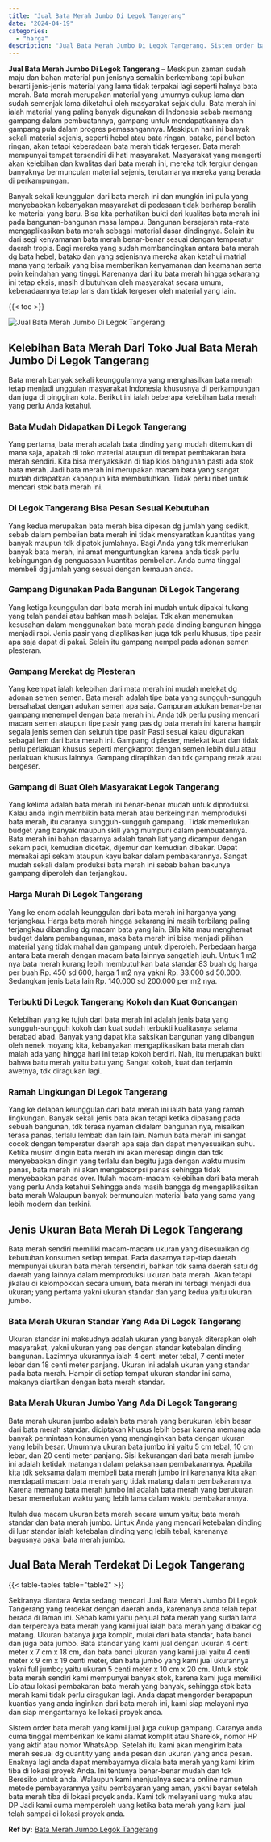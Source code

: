 ```yaml
---
title: "Jual Bata Merah Jumbo Di Legok Tangerang"
date: "2024-04-19"
categories: 
  - "harga"
description: "Jual Bata Merah Jumbo Di Legok Tangerang. Sistem order bata merah yang kami jual juga cukup gampang. Caranya anda cuma tinggal memberikan ke kami alamat komp..."
---
```


**Jual Bata Merah Jumbo Di Legok Tangerang** – Meskipun zaman sudah maju dan bahan material pun jenisnya semakin berkembang tapi bukan berarti jenis-jenis material yang lama tidak terpakai lagi seperti halnya bata merah. Bata merah merupakan material yang umurnya cukup lama dan sudah semenjak lama diketahui oleh masyarakat sejak dulu. Bata merah ini ialah material yang paling banyak digunakan di Indonesia sebab memang gampang dalam pembuatannya, gampang untuk mendapatkannya dan gampang pula dalam progres pemasangannya. Meskipun hari ini banyak sekali material sejenis, seperti hebel atau bata ringan, batako, panel beton ringan, akan tetapi keberadaan bata merah tidak tergeser. Bata merah mempunyai tempat tersendiri di hati masyarakat. Masyarakat yang mengerti akan kelebihan dan kwalitas dari bata merah ini, mereka tdk tergiur dengan banyaknya bermunculan material sejenis, terutamanya mereka yang berada di perkampungan.

Banyak sekali keunggulan dari bata merah ini dan mungkin ini pula yang menyebabkan kebanyakan masyarakat di pedesaan tidak berharap beralih ke material yang baru. Bisa kita perhatikan bukti dari kualitas bata merah ini pada bangunan-bangunan masa lampau. Bangunan bersejarah rata-rata mengaplikasikan bata merah sebagai material dasar dindingnya. Selain itu dari segi kenyamanan bata merah benar-benar sesuai dengan temperatur daerah tropis. Bagi mereka yang sudah membandingkan antara bata merah dg bata hebel, batako dan yang sejenisnya mereka akan ketahui matrial mana yang terbaik yang bisa memberikan kenyamanan dan keamanan serta poin keindahan yang tinggi. Karenanya dari itu bata merah hingga sekarang ini tetap eksis, masih dibutuhkan oleh masyarakat secara umum, keberadaannya tetap laris dan tidak tergeser oleh material yang lain.

{{< toc >}}

![Jual Bata Merah Jumbo Di Legok Tangerang](/images/jual-bata-merah-25.png)

## Kelebihan Bata Merah Dari Toko Jual Bata Merah Jumbo Di Legok Tangerang

Bata merah banyak sekali keunggulannya yang menghasilkan bata merah tetap menjadi unggulan masyarakat Indonesia khususnya di perkampungan dan juga di pinggiran kota. Berikut ini ialah beberapa kelebihan bata merah yang perlu Anda ketahui.

### Bata Mudah Didapatkan Di Legok Tangerang

Yang pertama, bata merah adalah bata dinding yang mudah ditemukan di mana saja, apakah di toko material ataupun di tempat pembakaran bata merah sendiri. Kita bisa menyaksikan di tiap kios bangunan pasti ada stok bata merah. Jadi bata merah ini merupakan macam bata yang sangat mudah didapatkan kapanpun kita membutuhkan. Tidak perlu ribet untuk mencari stok bata merah ini.

### Di Legok Tangerang Bisa Pesan Sesuai Kebutuhan

Yang kedua merupakan bata merah bisa dipesan dg jumlah yang sedikit, sebab dalam pembelian bata merah ini tidak mensyaratkan kuantitas yang banyak maupun tdk dipatok jumlahnya. Bagi Anda yang tdk memerlukan banyak bata merah, ini amat menguntungkan karena anda tidak perlu kebingungan dg penguasaan kuantitas pembelian. Anda cuma tinggal membeli dg jumlah yang sesuai dengan kemauan anda.

### Gampang Digunakan Pada Bangunan Di Legok Tangerang

Yang ketiga keunggulan dari bata merah ini mudah untuk dipakai tukang yang telah pandai atau bahkan masih belajar. Tdk akan menemukan kesusahan dalam menggunakan bata merah pada dinding bangunan hingga menjadi rapi. Jenis pasir yang diaplikasikan juga tdk perlu khusus, tipe pasir apa saja dapat di pakai. Selain itu gampang nempel pada adonan semen plesteran.

### Gampang Merekat dg Plesteran

Yang keempat ialah kelebihan dari mata merah ini mudah melekat dg adonan semen semen. Bata merah adalah tipe bata yang sungguh-sungguh bersahabat dengan adukan semen apa saja. Campuran adukan benar-benar gampang menempel dengan bata merah ini. Anda tdk perlu pusing mencari macam semen ataupun tipe pasir yang pas dg bata merah ini karena hampir segala jenis semen dan seluruh tipe pasir Pasti sesuai kalau digunakan sebagai lem dari bata merah ini. Gampang diplester, melekat kuat dan tidak perlu perlakuan khusus seperti mengkaprot dengan semen lebih dulu atau perlakuan khusus lainnya. Gampang dirapihkan dan tdk gampang retak atau bergeser.

### Gampang di Buat Oleh Masyarakat Legok Tangerang

Yang kelima adalah bata merah ini benar-benar mudah untuk diproduksi. Kalau anda ingin membikin bata merah atau berkeinginan memproduksi bata merah, itu caranya sungguh-sungguh gampang. Tidak memerlukan budget yang banyak maupun skill yang mumpuni dalam pembuatannya. Bata merah ini bahan dasarnya adalah tanah liat yang dicampur dengan sekam padi, kemudian dicetak, dijemur dan kemudian dibakar. Dapat memakai api sekam ataupun kayu bakar dalam pembakarannya. Sangat mudah sekali dalam produksi bata merah ini sebab bahan bakunya gampang diperoleh dan terjangkau.

### Harga Murah Di Legok Tangerang

Yang ke enam adalah keunggulan dari bata merah ini harganya yang terjangkau. Harga bata merah hingga sekarang ini masih terbilang paling terjangkau dibanding dg macam bata yang lain. Bila kita mau menghemat budget dalam pembangunan, maka bata merah ini bisa menjadi pilihan material yang tidak mahal dan gampang untuk diperoleh. Perbedaan harga antara bata merah dengan macam bata lainnya sangatlah jauh. Untuk 1 m2 nya bata merah kurang lebih membutuhkan bata standar 83 buah dg harga per buah Rp. 450 sd 600, harga 1 m2 nya yakni Rp. 33.000 sd 50.000. Sedangkan jenis bata lain Rp. 140.000 sd 200.000 per m2 nya.

### Terbukti Di Legok Tangerang Kokoh dan Kuat Goncangan

Kelebihan yang ke tujuh dari bata merah ini adalah jenis bata yang sungguh-sungguh kokoh dan kuat sudah terbukti kualitasnya selama berabad abad. Banyak yang dapat kita saksikan bangunan yang dibangun oleh nenek moyang kita, kebanyakan mengaplikasikan bata merah dan malah ada yang hingga hari ini tetap kokoh berdiri. Nah, itu merupakan bukti bahwa batu merah yaitu batu yang Sangat kokoh, kuat dan terjamin awetnya, tdk diragukan lagi.

### Ramah Lingkungan Di Legok Tangerang

Yang ke delapan keunggulan dari bata merah ini ialah bata yang ramah lingkungan. Banyak sekali jenis bata akan tetapi ketika dipasang pada sebuah bangunan, tdk terasa nyaman didalam bangunan nya, misalkan terasa panas, terlalu lembab dan lain lain. Namun bata merah ini sangat cocok dengan temperatur daerah apa saja dan dapat menyesuaikan suhu. Ketika musim dingin bata merah ini akan meresap dingin dan tdk menyebabkan dingin yang terlalu dan begitu juga dengan waktu musim panas, bata merah ini akan mengabsorpsi panas sehingga tidak menyebabkan panas over. Itulah macam-macam kelebihan dari bata merah yang perlu Anda ketahui Sehingga anda masih bangga dg mengaplikasikan bata merah Walaupun banyak bermunculan material bata yang sama yang lebih modern dan terkini.

## Jenis Ukuran Bata Merah Di Legok Tangerang

Bata merah sendiri memiliki macam-macam ukuran yang disesuaikan dg kebutuhan konsumen setiap tempat. Pada dasarnya tiap-tiap daerah mempunyai ukuran bata merah tersendiri, bahkan tdk sama daerah satu dg daerah yang lainnya dalam memproduksi ukuran bata merah. Akan tetapi jikalau di kelompokkan secara umum, bata merah ini terbagi menjadi dua ukuran; yang pertama yakni ukuran standar dan yang kedua yaitu ukuran jumbo.

### Bata Merah Ukuran Standar Yang Ada Di Legok Tangerang

Ukuran standar ini maksudnya adalah ukuran yang banyak diterapkan oleh masyarakat, yakni ukuran yang pas dengan standar ketebalan dinding bangunan. Lazimnya ukurannya ialah 4 centi meter tebal, 7 centi meter lebar dan 18 centi meter panjang. Ukuran ini adalah ukuran yang standar pada bata merah. Hampir di setiap tempat ukuran standar ini sama, makanya diartikan dengan bata merah standar.

### Bata Merah Ukuran Jumbo Yang Ada Di Legok Tangerang

Bata merah ukuran jumbo adalah bata merah yang berukuran lebih besar dari bata merah standar. diciptakan khusus lebih besar karena memang ada banyak permintaan konsumen yang menginginkan bata dengan ukuran yang lebih besar. Umumnya ukuran bata jumbo ini yaitu 5 cm tebal, 10 cm lebar, dan 20 centi meter panjang. Sisi kekurangan dari bata merah jumbo ini adalah ketidak matangan dalam pelaksanaan pembakarannya. Apabila kita tdk seksama dalam membeli bata merah jumbo ini karenanya kita akan mendapati macam bata merah yang tidak matang dalam pembakarannya. Karena memang bata merah jumbo ini adalah bata merah yang berukuran besar memerlukan waktu yang lebih lama dalam waktu pembakarannya.

Itulah dua macam ukuran bata merah secara umum yaitu; bata merah standar dan bata merah jumbo. Untuk Anda yang mencari ketebalan dinding di luar standar ialah ketebalan dinding yang lebih tebal, karenanya bagusnya pakai bata merah jumbo.

## Jual Bata Merah Terdekat Di Legok Tangerang

{{< table-tables table="table2" >}}

Sekiranya diantara Anda sedang mencari Jual Bata Merah Jumbo Di Legok Tangerang yang terdekat dengan daerah anda, karenanya anda telah tepat berada di laman ini. Sebab kami yaitu penjual bata merah yang sudah lama dan terpercaya bata merah yang kami jual ialah bata merah yang dibakar dg matang. Ukuran batanya juga komplit, mulai dari bata standar, bata banci dan juga bata jumbo. Bata standar yang kami jual dengan ukuran 4 centi meter x 7 cm x 18 cm, dan bata banci ukuran yang kami jual yaitu 4 centi meter x 9 cm x 19 centi meter, dan bata jumbo yang kami jual ukurannya yakni full jumbo; yaitu ukuran 5 centi meter x 10 cm x 20 cm. Untuk stok bata merah sendiri kami mempunyai banyak stok, karena kami juga memiliki Lio atau lokasi pembakaran bata merah yang banyak, sehingga stok bata merah kami tidak perlu diragukan lagi. Anda dapat mengorder berapapun kuantias yang anda inginkan dari bata merah ini, kami siap melayani nya dan siap mengantarnya ke lokasi proyek anda.

Sistem order bata merah yang kami jual juga cukup gampang. Caranya anda cuma tinggal memberikan ke kami alamat komplit atau Sharelok, nomor HP yang aktif atau nomor WhatsApp. Setelah itu kami akan mengirim bata merah sesuai dg quantity yang anda pesan dan ukuran yang anda pesan. Enaknya lagi anda dapat membayarnya dikala bata merah yang kami kirim tiba di lokasi proyek Anda. Ini tentunya benar-benar mudah dan tdk Beresiko untuk anda. Walaupun kami menjualnya secara online namun metode pembayarannya yaitu pembayaran yang aman, yakni bayar setelah bata merah tiba di lokasi proyek anda. Kami tdk melayani uang muka atau DP Jadi kami cuma memperoleh uang ketika bata merah yang kami jual telah sampai di lokasi proyek anda.

**Ref by:** [Bata Merah Jumbo Legok Tangerang](https://id.wikipedia.org/wiki/Bata)
